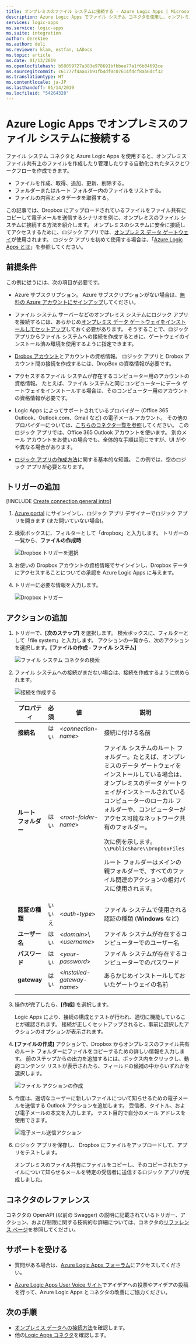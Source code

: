 ```yaml
---
title: オンプレミスのファイル システムに接続する - Azure Logic Apps | Microsoft Docs
description: Azure Logic Apps でファイル システム コネクタを使用し、オンプレミス データ ゲートウェイを介してオンプレミスのファイル システムに接続するタスクとワークフローを自動化します。
services: logic-apps
ms.service: logic-apps
ms.suite: integration
author: derek1ee
ms.author: deli
ms.reviewer: klam, estfan, LADocs
ms.topic: article
ms.date: 01/13/2019
ms.openlocfilehash: b58059727a383e978691bfbbee77a1f6b04692ce
ms.sourcegitcommit: c61777f4aa47b91fb4df0c07614fdcf8ab6dcf32
ms.translationtype: HT
ms.contentlocale: ja-JP
ms.lasthandoff: 01/14/2019
ms.locfileid: "54264328"
---
```

# <a name="connect-to-on-premises-file-systems-with-azure-logic-apps"></a>Azure Logic Apps でオンプレミスのファイル システムに接続する

ファイル システム コネクタと Azure Logic Apps を使用すると、オンプレミス ファイル共有上のファイルを作成したり管理したりする自動化されたタスクとワークフローを作成できます。  

- ファイルを作成、取得、追加、更新、削除する。
- フォルダーまたはルート フォルダー内のファイルをリストする。
- ファイルの内容とメタデータを取得する。

この記事では、Dropbox にアップロードされているファイルをファイル共有にコピーして電子メールを送信するシナリオを例に、オンプレミスのファイル システムに接続する方法を紹介します。 オンプレミスのシステムに安全に接続してアクセスするために、ロジック アプリでは、[オンプレミス データ ゲートウェイ](../logic-apps/logic-apps-gateway-connection.md)が使用されます。 ロジック アプリを初めて使用する場合は、「[Azure Logic Apps とは](../logic-apps/logic-apps-overview.md)」を参照してください。

## <a name="prerequisites"></a>前提条件

この例に従うには、次の項目が必要です。

* Azure サブスクリプション。 Azure サブスクリプションがない場合は、<a href="https://azure.microsoft.com/free/" target="_blank">無料の Azure アカウントにサインアップ</a>してください。 

* ファイル システム サーバーなどのオンプレミス システムにロジック アプリを接続するには、あらかじめ[オンプレミス データ ゲートウェイをインストールしてセットアップ](../logic-apps/logic-apps-gateway-install.md)しておく必要があります。 そうすることで、ロジック アプリからファイル システムへの接続を作成するときに、ゲートウェイのインストール済み環境を使用するように指定できます。

* [Drobox アカウント](https://www.dropbox.com/)とアカウントの資格情報。 ロジック アプリと Drobox アカウント間の接続を作成するには、DropBox の資格情報が必要です。 

* アクセスするファイル システムが存在するコンピューター用のアカウントの資格情報。 たとえば、ファイル システムと同じコンピューターにデータ ゲートウェイをインストールする場合は、そのコンピューター用のアカウントの資格情報が必要です。 

* Logic Apps によってサポートされているプロバイダー (Office 365 Outlook、Outlook.com、Gmail など) の電子メール アカウント。 その他のプロバイダーについては、[こちらのコネクタ一覧を参照](https://docs.microsoft.com/connectors/)してください。 このロジック アプリでは、Office 365 Outlook アカウントを使います。 別のメール アカウントをお使いの場合でも、全体的な手順は同じですが、UI がやや異なる場合があります。 

* [ロジック アプリの作成方法](../logic-apps/quickstart-create-first-logic-app-workflow.md)に関する基本的な知識。 この例では、空のロジック アプリが必要となります。

## <a name="add-trigger"></a>トリガーの追加

[!INCLUDE [Create connection general intro](../../includes/connectors-create-connection-general-intro.md)]

1. [Azure portal](https://portal.azure.com) にサインインし、ロジック アプリ デザイナーでロジック アプリを開きます (まだ開いていない場合)。

1. 検索ボックスに、フィルターとして「dropbox」と入力します。 トリガーの一覧から、**ファイルの作成時** 

   ![Dropbox トリガーを選択](media/logic-apps-using-file-connector/select-dropbox-trigger.png)

1. お使いの Dropbox アカウントの資格情報でサインインし、Dropbox データにアクセスすることについての承認を Azure Logic Apps に与えます。 

1. トリガーに必要な情報を入力します。

   ![Dropbox トリガー](media/logic-apps-using-file-connector/dropbox-trigger.png)

## <a name="add-actions"></a>アクションの追加

1. トリガーで、**[次のステップ]** を選択します。 検索ボックスに、フィルターとして「file system」と入力します。 アクションの一覧から、次のアクションを選択します。**[ファイルの作成 - ファイル システム]**

   ![ファイル システム コネクタの検索](media/logic-apps-using-file-connector/find-file-system-action.png)

1. ファイル システムへの接続がまだない場合は、接続を作成するように求められます。

   ![接続を作成する](media/logic-apps-using-file-connector/file-system-connection.png)

   | プロパティ | 必須 | 値 | 説明 | 
   | -------- | -------- | ----- | ----------- | 
   | **接続名** | はい | <*connection-name*> | 接続に付ける名前 | 
   | **ルート フォルダー** | はい | <*root-folder-name*> | ファイル システムのルート フォルダー。たとえば、オンプレミスのデータ ゲートウェイをインストールしている場合は、オンプレミスのデータ ゲートウェイがインストールされているコンピューターのローカル フォルダーや、コンピューターがアクセス可能なネットワーク共有のフォルダー。 <p>次に例を示します。`\\PublicShare\\DropboxFiles` <p>ルート フォルダーはメインの親フォルダーで、すべてのファイル関連のアクションの相対パスに使用されます。 | 
   | **認証の種類** | いいえ  | <*auth-type*> | ファイル システムで使用される認証の種類 (**Windows** など) | 
   | **ユーザー名** | はい | <*domain*>\\<*username*> | ファイル システムが存在するコンピューターでのユーザー名 | 
   | **パスワード** | はい | <*your-password*> | ファイル システムが存在するコンピューターでのパスワード | 
   | **gateway** | はい | <*installed-gateway-name*> | あらかじめインストールしておいたゲートウェイの名前 | 
   ||| 

1. 操作が完了したら、**[作成]** を選択します。 

   Logic Apps により、接続の構成とテストが行われ、適切に機能していることが確認されます。 
   接続が正しくセットアップされると、事前に選択したアクションのオプションが表示されます。 

1. **[ファイルの作成]** アクションで、Dropbox からオンプレミスのファイル共有のルート フォルダーにファイルをコピーするための詳しい情報を入力します。 前のステップからの出力を追加するには、ボックス内をクリックし、動的コンテンツ リストが表示されたら、フィールドの候補の中からいずれかを選択します。

   ![ファイル アクションの作成](media/logic-apps-using-file-connector/create-file-filled.png)

1. 今度は、適切なユーザーに新しいファイルについて知らせるための電子メールを送信する Outlook アクションを追加します。 受信者、タイトル、および電子メールの本文を入力します。 テスト目的で自分のメール アドレスを使用できます。

   ![電子メール送信アクション](media/logic-apps-using-file-connector/send-email.png)

1. ロジック アプリを保存し、 Dropbox にファイルをアップロードして、アプリをテストします。 

   オンプレミスのファイル共有にファイルをコピーし、そのコピーされたファイルについて知らせるメールを特定の受信者に送信するロジック アプリが完成しました。

## <a name="connector-reference"></a>コネクタのレファレンス

コネクタの OpenAPI (以前の Swagger) の説明に記載されているトリガー、アクション、および制限に関する技術的な詳細については、コネクタの[リファレンス ページ](/connectors/fileconnector/)を参照してください。

## <a name="get-support"></a>サポートを受ける

* 質問がある場合は、[Azure Logic Apps フォーラム](https://social.msdn.microsoft.com/Forums/en-US/home?forum=azurelogicapps)にアクセスしてください。

* [Azure Logic Apps User Voice サイト](https://aka.ms/logicapps-wish)でアイデアへの投票やアイデアの投稿を行って、Azure Logic Apps とコネクタの改善にご協力ください。

## <a name="next-steps"></a>次の手順

* [オンプレミス データへの接続方法](../logic-apps/logic-apps-gateway-connection.md)を確認します。 
* 他の[Logic Apps コネクタ](../connectors/apis-list.md)を確認します。

